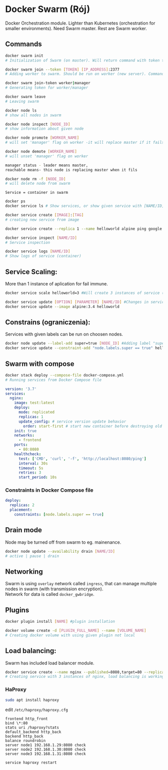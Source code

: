 # Docker Swarm (Rój)

Docker Orchestration module. Lighter than Kubernetes (orchestration for smaller environments). Need Swarm master. Rest are Swarm worker.

## Commands

```sh
docker swarm init
# Initialization of Swarm (on master). Will return command with token to add workers to swarm.

docker swarm join --token [TOKEN] [IP_ADDRESS]:2377
# Adding worker to swarm. Should be run on worker (new server). Command given after initialization on master.

docker swarm join-token worker|manager
# Generating token for worker/manager

docker swarm leave
# Leaving swarm

docker node ls
# show all nodes in swarm

docker node inspect [NODE_ID]
# show information about given node

docker node promote [WORKER_NAME]
# will set 'manager' flag on worker -it will replace master if it fails

docker node demote [WORKER_NAME]
# will unset 'manager' flag on worker

manager status - leader means master,
reachable means- this node is replacing master when it fils

docker node rm -f [NODE_ID]
# will delete node from swarm
```

`Service = container in swarm`

```sh
docker ps
docker service ls # Show services, or show given service with [NAME/ID]

docker service create [IMAGE]:[TAG]
# creating new service from image

docker service create --replica 1 --name helloworld alpine ping google.com # Service - task run on manager host or workers (replicable and scalable)

docker service inspect [NAME/ID]
# Service inspection

docker service logs [NAME/ID]
# Show logs of service (container)
```

## Service Scaling:

More than 1 instance of aplication for fail immune.

```sh
docker service scale helloworld=3 #Will create 3 instances of service (3 containers), for one on every node, named helloworld.1, helloworld.2 etc

docker service update [OPTION] [PARAMETER] [NAME/ID] #Changes in service, f.eg. changing image for running service (all instances)
docker service update --image alpine:3.4 helloworld
```

## Constrains (ograniczenia):

Services with given labels can be run on choosen nodes.

```sh
docker node update --label-add super=true [NODE_ID] #Adding label "super" to given node
docker service update --constraint-add "node.labels.super == true" helloworld #All running instances of service (containers) will dock on node with given label
```

## Swarm with compose

```sh
docker stack deploy --compose-file docker-compose.yml
# Running services from Docker Compose file
```

```yml
version: '3.7'
services:
  nginx:
    image: test:latest
    deploy:
      mode: replicated
      replicas: 1
      update_config: # service version update behavior
        order: start-first # start new container before destroying old one (rolling updates)
    init: true
    networks:
      - frontend
    ports:
      - 80:8080
    healthcheck:
      test: ['CMD', 'curl', '-f', 'http://localhost:8080/ping']
      interval: 30s
      timeout: 5s
      retries: 3
      start_period: 10s
```

### Constraints in Docker Compose file

```yml
deploy:
  replicas: 2
  placement:
    constraints: [node.labels.super == true]
```

## Drain mode

Node may be turned off from swarm to eg. mainenance.

```sh
docker node update --availability drain [NAME/ID]
# active | pause | drain
```

## Networking

Swarm is using `overlay` network called `ingress`, that can manage multiple nodes in swarm (with transmission encryption).\
Network for data is called `docker_gwbridge`.

## Plugins

```sh
docker plugin install [NAME] #plugin installation

docker volume create -d [PLUGIN_FULL_NAME] --name [VOLUME_NAME]
# Creating docker volume with using given plugin not local
```

## Load balancing:

Swarm has included load balancer module.

```sh
docker service create --name nginx --published=8080,target=80 --replicas 3 nginx
# Creating service with 3 instances of nginx, load balancing is working automatically.
```

### HaProxy

```sh
sudo apt install haproxy
```

edit `/etc/haproxy/haproxy.cfg`

```
frontend http_front
bind \*:80
stats uri /haproxy?stats
default_backend http_back
backend http_back
balance roundrobin
server node1 192.168.1.29:8080 check
server node2 192.168.1.30:8080 check
server node3 192.168.1.31:8080 check
```

```sh
service haproxy restart
```
